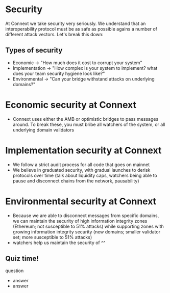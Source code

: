 # Security

At Connext we take security very seriously. We understand that an interoperability protocol must be as safe as possible agains a number of different attack vectors. Let's break this down:

## Types of security
- Economic -> "How much does it cost to corrupt your system"
- Implementation -> "How complex is your system to implement? what does your team security hygiene look like?"
- Environmental -> "Can your bridge withstand attacks on underlying domains?"

# Economic security at Connext
- Connext uses either the AMB or optimistic bridges to pass messages around. To break these, you must bribe all watchers of the system, or all underlying domain validators

# Implementation security at Connext
- We follow a strict audit process for all code that goes on mainnet
- We believe in graduated security, with gradual launches to derisk protocols over time (talk about liquidity caps, watchers being able to pause and disconnect chains from the network, pausability)

# Environmental security at Connext
- Because we are able to disconnect messages from specific domains, we can maintain the security of high information integrity zones (Ethereum; not susceptible to 51% attacks) while supporting zones with growing information integrity security (new domains; smaller validator set; more susceptible to 51% attacks)
- watchers help us maintain the security of ^^


## Quiz time!

question
- answer
- answer
